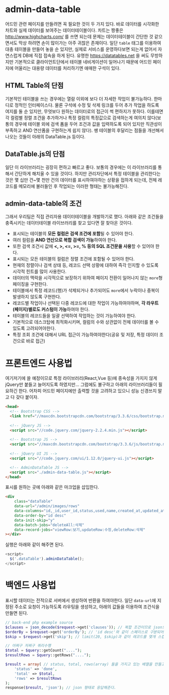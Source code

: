 # admin-data-table
어드민 관련 페이지를 만들려면 꼭 필요한 것이 두 가지 있다. 바로 데이터를 시각화한 차트와 실제 데이터를 보여주는 데이터테이블이다. 차트는 짱좋은 http://www.highcharts.com/ 를 쓰면 되는데 문제는 데이터테이블이 간단한 것 같으면서도 막상 하려면 손이 많이가는 아주 귀찮은 존재이다. 일단  `table` 태그를 이용하여 대충 테이블을 만들어 놓을 순 있지만, 실제로 서비스를 운영하다보면 되는게 없어서 자연스럽게 DB에 직접 접속을 하게 된다. 유명한 https://datatables.net 을 써도 무방하지만 기본적으로 클라이언트단에서 테이블 네비게이션이 일어나기 때문에 어드민 페이지에 어울리는 대용량 데이터를 처리하기엔 애매한 구석이 있다.

## HTML Table의 단점
기본적인 테이블을 쓰는 경우에는 열람 이외에 보다 더 자세한 작업이 불가능하다. 한마디로 정적인 인터페이스다. 물론 구석에 수정 및 삭제 링크를 두어 추가 작업을 하도록 여지를 둘 순 있지만, 무엇보다 원하는 데이터로의 접근이 썩 편하지가 못하다. 이를테면 각 컬럼별 정렬 조건을 추가하거나 특정 컬럼의 특정값으로 검색하는게 여의치 않다(보통의 경우에 테이블 외에 검색 폼을 두어 조건과 값을 입력하도록 되어 있지만 직관성이 부족하고 AND 연산폼을 구현하는게 쉽지 않다). 쌩 테이블의 후달리는 점들을 개선해서 나오는 것들이 아래의 DataTable.js 등이다.

## DataTable.js의 단점
일단 이 라이브러리는 굉장히 편하고 빠르고 좋다. 보통의 경우에는 이 라이브러리를 통해서 간단하게 해치울 수 있을 것이다. 하지만 관리자단에서 특정 테이블을 관리한다는 것은 몇 십만 건~몇 천만 건의 데이터를 표시하여야하는 상황을 접하게 되는데, 전체 레코드를 메모리에 불러들인 후 작업되는 이러한 형태는 불가능해진다. 

## admin-data-table의 조건
그래서 우리팀은 직접 관리자용 데이터테이블을 개발하기로 했다. 아래와 같은 조건들을 충족시키는 데이터테이블 라이브러리를 찾고 있다면 잘 찾아온 것이다.

- 표시되는 테이블의 **모든 컬럼은 검색 조건에 포함**될 수 있어야 한다.
- 여러 컬럼을 **AND 연산으로 복합 검색이 가능**하여야 한다.
- 또한 검색 조건시 값에 **<, >, <=, >=, % 등의 SQL 조건문을 사용**할 수 있어야 한다.
- 표시되는 모든 테이블의 컬럼은 정렬 조건에 포함될 수 있어야 한다.
- 현재의 정렬이나 검색 상태 등, 레코드 선택 상황에 대하여 즉각 인지할 수 있도록 시각적 힌트를 많이 사용한다.
- 데이터의 맥락을 시각적으로 보장하기 위하여 페이지 전환이 일어나지 않는 `more`형 페이징을 구현한다.
- 테이블에서 특정 레코드(행)가 삭제되거나 추가되어도 `more`에서 누락이나 중복이 발생하지 않도록 구현한다.
- 레코드별 작업이나 선택된 다중 레코드에 대한 작업이 가능하여야하며, **각 라우트(페이지)별로도 커스텀이 가능**하여야 한다.
- 테이블의 레코드들을 일괄 선택하여 작업하는 것이 가능하여야 한다.
- 기본적으로 데스크탑에 최적화시키며, 컬럼의 수와 상관없이 전체 데이터를 볼 수 있도록 고려되어야한다.
- 특정 조회 조건에 대해서 URL 접근이 가능하여야한다(공유 및 저장, 특정 데이터 조건으로 바로 접근)


# 프론트엔드 사용법
여기저기에 쓸 예정이므로 특정 라이브러리(React,Vue 등)에 종속성을 가지지 않게 jQuery만 붙들고 늘어지도록 하였지만... 그럼에도 불구하고 아래의 라이브러리들이 필요하긴 한다. 어차피 어드민 페이지에만 출력할 것을 고려하고 있으니 성능 신경쓰지 말고 다 갖다 붙이자.
```html
<head>
  <!-- Bootstrap CSS -->
  <link href="//maxcdn.bootstrapcdn.com/bootstrap/3.3.6/css/bootstrap.min.css" rel="stylesheet" crossorigin="anonymous">
  
  <!-- jQuery JS -->
  <script src="//code.jquery.com/jquery-2.2.4.min.js"></script>
  
  <!-- Bootstrap JS -->
  <script src="//maxcdn.bootstrapcdn.com/bootstrap/3.3.6/js/bootstrap.min.js"></script>
  
  <!-- jQuery UI JS -->
  <script src="//code.jquery.com/ui/1.12.0/jquery-ui.js"></script>

  <!-- AdminDataTable JS -->
  <script src="./admin-data-table.js"></script>
</head>
```

표시를 원하는 곳에 아래와 같은 마크업을 삽입한다.
```html
<div
	class="dataTable"
	data-url="/admin/images/rows"
	data-columns="id,_id,user_id,status,used,name,created_at,updated_at,ext,resource,thumbnail,width,height,brightness,hue"
	data-order-by="id desc"
	data-init-skip="y"
	data-batch-jobs="deleteAll:삭제"
	data-record-jobs="viewRow:보기,updateRow:수정,deleteRow:삭제"
></div>
```

실행은 아래와 같이 해주면 된다.
```javascript
<script>
  $('.dataTable').adminDataTable();
</script>
```

# 백엔드 사용법
표시할 데이터는 전적으로 서버에서 생성하여 반환을 하여야한다. 일단 `data-url`에 지정된 주소로 요청이 가능하도록 라우팅을 생성하고, 아래의 값들을 이용하여 조건식을 만들면 된다.
```php
// back-end php example source
$clauses = json_decode($request->get('clauses')); // 복합 조건이므로 json으로 들어온다. 파싱해서 써먹자.
$orderBy = $requset->get('orderBy'); // 'id desc'와 같이 스페이스로 구분되어 있다.
$skip = $request->get('skip'); // limit(20, $skip)과 같이 레코드를 몇개 스킵할 것인가 값이 들어있다.

// 어쩌구 저쩌구 쿼리수행
$total = $query::getCount("....");
$resultRows = $query::getRows("....");

$result = array( // status, total, rows(array) 들을 가지고 있는 배열을 만들고,
	'status' => 'done',
	'total' => $total,
	'rows' => $resultRows
);
response($result, 'json'); // json 형태로 응답해준다.
```
